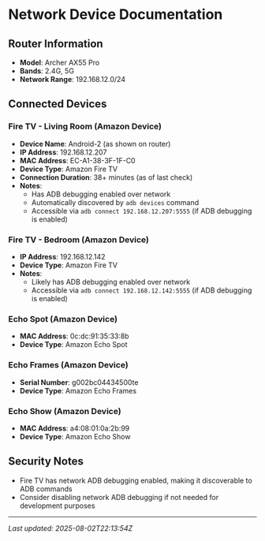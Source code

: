 # Network Device Documentation

## Router Information
- **Model**: Archer AX55 Pro
- **Bands**: 2.4G, 5G
- **Network Range**: 192.168.12.0/24

## Connected Devices

### Fire TV - Living Room (Amazon Device)
- **Device Name**: Android-2 (as shown on router)
- **IP Address**: 192.168.12.207
- **MAC Address**: EC-A1-38-3F-1F-C0
- **Device Type**: Amazon Fire TV
- **Connection Duration**: 38+ minutes (as of last check)
- **Notes**: 
  - Has ADB debugging enabled over network
  - Automatically discovered by `adb devices` command
  - Accessible via `adb connect 192.168.12.207:5555` (if ADB debugging is enabled)

### Fire TV - Bedroom (Amazon Device)
- **IP Address**: 192.168.12.142
- **Device Type**: Amazon Fire TV
- **Notes**: 
  - Likely has ADB debugging enabled over network
  - Accessible via `adb connect 192.168.12.142:5555` (if ADB debugging is enabled)

### Echo Spot (Amazon Device)
- **MAC Address**: 0c:dc:91:35:33:8b
- **Device Type**: Amazon Echo Spot

### Echo Frames (Amazon Device)
- **Serial Number**: g002bc04434500te
- **Device Type**: Amazon Echo Frames

### Echo Show (Amazon Device)
- **MAC Address**: a4:08:01:0a:2b:99
- **Device Type**: Amazon Echo Show

## Security Notes
- Fire TV has network ADB debugging enabled, making it discoverable to ADB commands
- Consider disabling network ADB debugging if not needed for development purposes

---
*Last updated: 2025-08-02T22:13:54Z*
